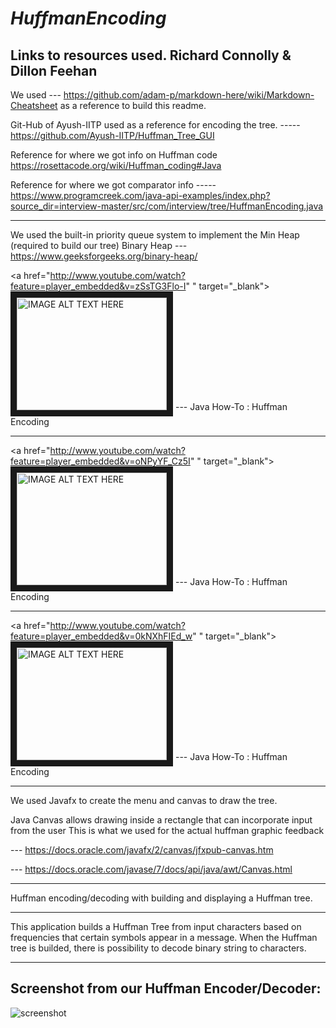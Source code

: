 # *HuffmanEncoding*


Links to resources used.                       Richard Connolly & Dillon Feehan
------------------------------------------------------------------------------------------------------

We used --- https://github.com/adam-p/markdown-here/wiki/Markdown-Cheatsheet as a reference to build this readme.


Git-Hub of Ayush-IITP used as a reference for encoding the tree.   -----  https://github.com/Ayush-IITP/Huffman_Tree_GUI

Reference for where we got info on Huffman code  https://rosettacode.org/wiki/Huffman_coding#Java

Reference for where we got comparator info ----- https://www.programcreek.com/java-api-examples/index.php?source_dir=interview-master/src/com/interview/tree/HuffmanEncoding.java

------------------------------------------------------------------------------------------------------

We used the built-in priority queue system to implement the Min Heap (required to build our tree)
Binary Heap  ---  https://www.geeksforgeeks.org/binary-heap/

<a href="http://www.youtube.com/watch?feature=player_embedded&v=zSsTG3Flo-I" " target="_blank"><img src="http://img.youtube.com/vi/zSsTG3Flo-I/0.jpg" 
alt="IMAGE ALT TEXT HERE" width="240" height="180" border="10" /></a> --- Java How-To : Huffman Encoding

------------------------------------------------------------------------------------------------------

<a href="http://www.youtube.com/watch?feature=player_embedded&v=oNPyYF_Cz5I" " target="_blank"><img src="http://img.youtube.com/vi/oNPyYF_Cz5I/0.jpg" 
alt="IMAGE ALT TEXT HERE" width="240" height="180" border="10" /></a> --- Java How-To : Huffman Encoding


------------------------------------------------------------------------------------------------------

<a href="http://www.youtube.com/watch?feature=player_embedded&v=0kNXhFIEd_w" " target="_blank"><img src="http://img.youtube.com/vi/0kNXhFIEd_w/0.jpg" 
alt="IMAGE ALT TEXT HERE" width="240" height="180" border="10" /></a> --- Java How-To : Huffman Encoding


------------------------------------------------------------------------------------------------------


We used Javafx to create the menu and canvas to draw the tree.

Java Canvas allows drawing inside a rectangle that can incorporate input from the user
This is what we used for the actual huffman graphic feedback  
  
  ---  https://docs.oracle.com/javafx/2/canvas/jfxpub-canvas.htm
  
                                                
  ---  https://docs.oracle.com/javase/7/docs/api/java/awt/Canvas.html                                              
                                              
------------------------------------------------------------------------------------------------------                                               
                                                                               
Huffman encoding/decoding with building and displaying a Huffman tree.

------------------------------------------------------------------------------------------------------

This application builds a Huffman Tree from input characters based on frequencies that certain symbols appear in a message. When the Huffman tree is builded, there is possibility to decode binary string to characters.

------------------------------------------------------------------------------------------------------


## Screenshot from our Huffman Encoder/Decoder: 
![screenshot](https://20079158.000webhostapp.com/img/Screenshot.PNG)
